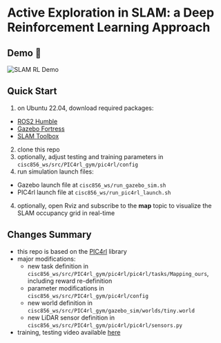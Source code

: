 # Active Exploration in SLAM: a Deep Reinforcement Learning Approach

## Demo 🤖
![SLAM RL Demo](https://raw.githubusercontent.com/kw908/cisc856_slam_rl/main/cisc856_ws/images/demo.gif)

## Quick Start
1. on Ubuntu 22.04, download required packages:
  - [ROS2 Humble](https://docs.ros.org/en/humble/Installation/Alternatives/Ubuntu-Development-Setup.html)
  - [Gazebo Fortress](https://gazebosim.org/docs/fortress/install_ubuntu/) 
  - [SLAM Toolbox](https://github.com/SteveMacenski/slam_toolbox?tab=readme-ov-file#install)
2. clone this repo
3. optionally, adjust testing and training parameters in `cisc856_ws/src/PIC4rl_gym/pic4rl/config`
3. run simulation launch files:
  - Gazebo launch file at `cisc856_ws/run_gazebo_sim.sh`
  - PIC4rl launch file at `cisc856_ws/run_pic4rl_launch.sh`
4. optionally, open Rviz and subscribe to the **map** topic to visualize the SLAM occupancy grid in real-time

## Changes Summary
- this repo is based on the [PIC4rl](https://github.com/PIC4SeR/PIC4rl_gym) library 
- major modifications:
  - new task definition in `cisc856_ws/src/PIC4rl_gym/pic4rl/pic4rl/tasks/Mapping_ours`, including reward re-definition
  - parameter modifications in `cisc856_ws/src/PIC4rl_gym/pic4rl/config`
  - new world definition in `cisc856_ws/src/PIC4rl_gym/gazebo_sim/worlds/tiny.world`
  - new LiDAR sensor definition in `cisc856_ws/src/PIC4rl_gym/pic4rl/pic4rl/sensors.py`
- training, testing video available [here](https://youtu.be/ueNf1zpZSVA)
